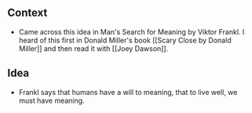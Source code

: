 ## Context
- Came across this idea in Man's Search for Meaning by Viktor Frankl. I heard of this first in Donald Miller's book [[Scary Close by Donald Miller]] and then read it with [[Joey Dawson]]. 

## Idea
- Frankl says that humans have a will to meaning, that to live well, we must have meaning. 